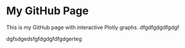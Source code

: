 # My GitHub Page

This is my GitHub page with interactive Plotly graphs. dfgdfgdgdfgdgf  

dgfsdgedsfgfdgdgfdfgdgerteg

